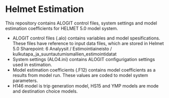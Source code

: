 # Helmet Estimation
This repository contains ALOGIT control files, system settings and model estimation coefficients for HELMET 5.0 model system.

* ALOGIT control files (.alo) contains variables and model spesifications. These files have reference to input data files, which are stored in Helmet 5.0 Sharepoint: 6 Analyysit / Estimointiaineisto / kulkutapa_ja_suuntautumismallien_estimointidatat
* System settings (ALO4.ini) contains ALOGIT configurigation settings used in estimation.
* Model estimation coefficients (.F12) contains model coefficients as a results from model run. These values are coded to model system parameters.
* H146 model is trip generation model, HS15 and YMP models are mode and destination choice models.
